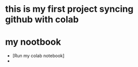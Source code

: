 # this is my first project syncing github with colab


# my nootbook

* [Run my colab notebook]
* 

